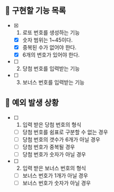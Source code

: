 ## 📌 구현할 기능 목록

- [x] 1. 로또 번호를 생성하는 기능
  - [x] 숫자 범위는 1~45이다.
  - [x] 중복된 수가 없어야 한다.
  - [x] 6개의 번호가 있어야 한다.

- [ ] 2. 당첨 번호를 입력받는 기능

- [ ] 3. 보너스 번호를 입력받는 기능

## 📌 예외 발생 상황

- [ ] 1. 입력 받은 당첨 번호의 형식
  - [ ] 당첨 번호를 쉼표로 구분할 수 없는 경우
  - [ ] 당첨 번호의 갯수가 6개가 아닐 경우
  - [ ] 당첨 번호가 중복될 경우
  - [ ] 당첨 번호가 숫자가 아닐 경우

- [ ] 2. 입력 받은 보너스 번호의 형식
  - [ ] 보너스 번호가 1개가 아닐 경우
  - [ ] 보너스 번호가 숫자가 아닐 경우